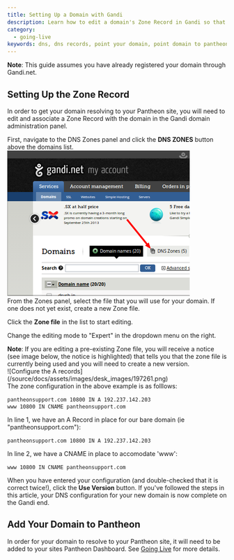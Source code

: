 ```yaml
---
title: Setting Up a Domain with Gandi
description: Learn how to edit a domain's Zone Record in Gandi so that it resolves to your Pantheon site.
category:
  - going-live
keywords: dns, dns records, point your domain, point domain to pantheon, pointing your domain to your pantheon site, dns host, dns configuration, add domain to a site, gandi, point gandi domain to pantheon, redirect gandi domain to pantheon, gandi domain dns, zone, zone record, gandi zone record, dns zones
---
```

<div class="alert alert-info" role="alert">
<strong>Note</strong>: This guide assumes you have already registered your domain through Gandi.net.</div>

## Setting Up the Zone Record
In order to get your domain resolving to your Pantheon site, you will need to edit and associate a Zone Record with the domain in the Gandi domain administration panel.

First, navigate to the DNS Zones panel and click the **DNS ZONES** button above the domains list.<br />
![](/source/docs/assets/images/desk_images/197253.png)<br />
From the Zones panel, select the file that you will use for your domain. If one does not yet exist, create a new Zone file.

Click the **Zone file** in the list to start editing.

Change the editing mode to "Expert" in the dropdown menu on the right.

<div class="alert alert-warning" role="alert">
<strong>Note</strong>: If you are editing a pre-existing Zone file, you will receive a notice (see image below, the notice is highlighted) that tells you that the zone file is currently being used and you will need to create a new version.</div>
![Configure the A records](/source/docs/assets/images/desk_images/197261.png)<br />
The zone configuration in the above example is as folllows:

    pantheonsupport.com 10800 IN A 192.237.142.203
    www 10800 IN CNAME pantheonsupport.com

In line 1, we have an A Record in place for our bare domain (ie "pantheonsupport.com"):

    pantheonsupport.com 10800 IN A 192.237.142.203

In line 2, we have a CNAME in place to accomodate 'www':

    www 10800 IN CNAME pantheonsupport.com

When you have entered your configuration (and double-checked that it is correct twice!), click the **Use Version** button. If you've followed the steps in this article, your DNS configuration for your new domain is now complete on the Gandi end.

## Add Your Domain to Pantheon

In order for your domain to resolve to your Pantheon site, it will need to be added to your sites Pantheon Dashboard. See [Going Live](/docs/articles/going-live) for more details.
